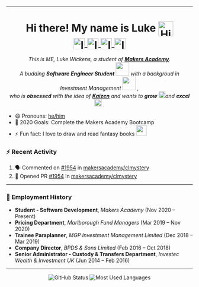 <hr>
<h1 align="center">Hi there! My name is Luke <img align="center" alt="Hi there!" width="40px" src="https://github.com/TheDudeThatCode/TheDudeThatCode/blob/master/Assets/Hi.gif" />
<br>
<a href="https://linkedin.com/in/lukewickens">
  <img align="center" alt="lukewickens1989 | LinkedIn" width="30px" src="https://github.com/TheDudeThatCode/TheDudeThatCode/blob/master/Assets/Linkedin.svg" />
</a>
<a href="mailto:lukewickens1989@gmail.com">
  <img align="center" alt="lukewickens1989 | Email" width="30px" src="https://github.com/TheDudeThatCode/TheDudeThatCode/blob/master/Assets/Gmail.svg" />
</a>
<a href="https://lukewickens1989.medium.com/">
<img align="center" alt="lukewickens1989 | Medium" width="30px" src="https://cdn.jsdelivr.net/npm/simple-icons@v3/icons/medium.svg" />
</a>
<a href="https://https://www.instagram.com/mustytomes/">
<img align="center" alt="lukewickens1989 | Instagram" width="30px" src="https://github.com/TheDudeThatCode/TheDudeThatCode/blob/master/Assets/Instagram.svg" />
</a>
</h1>

<p align="center">
  <em>
    This is ME, Luke Wickens, a student of <a href="http://https://makers.tech/"> <b>Makers Academy</b></a>. <br>
    A budding <b>Software Engineer Student</b> <img src="https://github.com/TheDudeThatCode/TheDudeThatCode/blob/master/Assets/Designer.gif" width="36px"> with a backgroud in Investment Management&nbsp;<img src="https://media.giphy.com/media/mCJBg3jWw0XIH3euLA/giphy.gif" width="36px">&nbsp,<br>who is <b>obsessed</b>
    with the idea of <b><a href="https://www.kaizen.com/what-is-kaizen.html">Kaizen</a></b> and wants to 
    <b>grow</b> <img src="https://github.com/TheDudeThatCode/TheDudeThatCode/blob/master/Assets/Rocket.gif" width="18px">and 
    <b>excel</b> <img src="https://github.com/TheDudeThatCode/TheDudeThatCode/blob/master/Assets/Medal.gif" width="20px">&nbsp.
  </em> 
  <br>
</p>

- 😄 Pronouns: <a href="https://pronoun.is/he">he/him</a>
- 🥅 2020 Goals: Complete the Makers Academy Bootcamp
- ⚡ Fun fact: I love to draw and read fantasy books <img src="https://github.com/TheDudeThatCode/TheDudeThatCode/blob/master/Assets/gandalf_parrot.gif" width="28px">

### :zap: Recent Activity
<!--START_SECTION:activity-->
1. 🗣 Commented on [#1954](https://github.com/makersacademy/clmystery/issues/1954) in [makersacademy/clmystery](https://github.com/makersacademy/clmystery)
2. 💪 Opened PR [#1954](https://github.com/makersacademy/clmystery/pull/1954) in [makersacademy/clmystery](https://github.com/makersacademy/clmystery)
<!--END_SECTION:activity-->

---

### 👯 Employment History
 * <strong>Student - Software Development</strong>, <em>Makers Academy</em> (Nov 2020 – Present)  
 * <strong>Pricing Department</strong>, <em>Marlborough Fund Managers</em> (Mar 2019 – Nov 2020)  
 * <strong>Trainee Paraplanner</strong>, <em>MGP Investment Management Limited</em> (Dec 2018 – Mar 2019)   
 * <strong>Company Director</strong>, <em>BPDS & Sons Limited</em> (Feb 2016 – Oct 2018)    
 * <strong>Senior Administrator - Custody & Transfers Department</strong>, <em>Investec Wealth & Investment UK</em> (Jun 2014 – Feb 2016)  
<hr>
<p align="center">
<img src="https://github-readme-stats-one-roan.vercel.app/api?username=lukewickens1989&count_private=true&show_icons=true&theme=graywhite" alt="GitHub Status"/>
<img src ="https://github-readme-stats-one-roan.vercel.app/api/top-langs/?username=lukewickens1989&count_private=true&show_icons=true&layout=compact&theme=graywhite" alt="Most Used Languages">
 <br>
</p>
<br>


<!--
**lukewickens1989/lukewickens1989** is a ✨ _special_ ✨ repository because its `README.md` (this file) appears on your GitHub profile.

Here are some ideas to get you started:

- 🔭 I’m currently working on ...
- 🌱 I’m currently learning ...
- 👯 I’m looking to collaborate on ...
- 🤔 I’m looking for help with ...
- 💬 Ask me about ...
- 📫 How to reach me: ...
- 😄 Pronouns: ...
- ⚡ Fun fact: ...
-->
